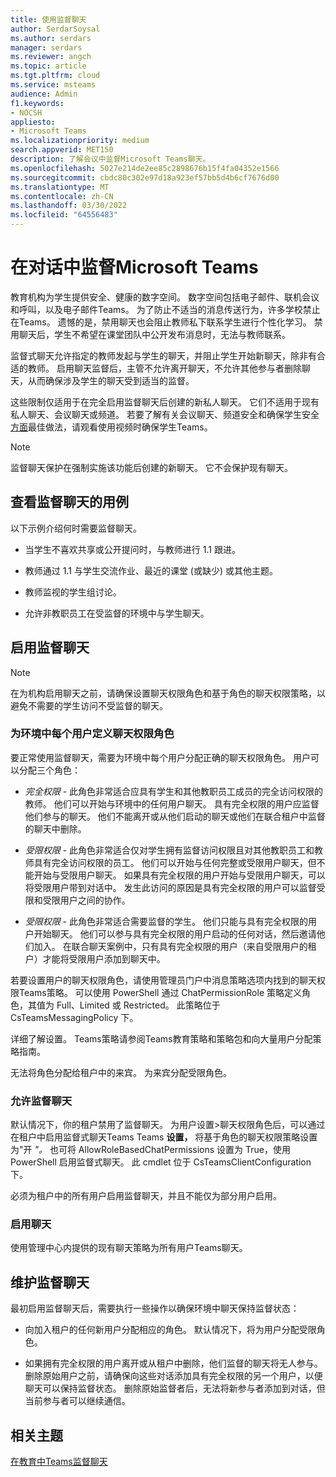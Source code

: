 ```yaml
---
title: 使用监督聊天
author: SerdarSoysal
ms.author: serdars
manager: serdars
ms.reviewer: angch
ms.topic: article
ms.tgt.pltfrm: cloud
ms.service: msteams
audience: Admin
f1.keywords:
- NOCSH
appliesto:
- Microsoft Teams
ms.localizationpriority: medium
search.appverid: MET150
description: 了解会议中监督Microsoft Teams聊天。
ms.openlocfilehash: 5027e214de2ee85c2898676b15f4fa04352e1566
ms.sourcegitcommit: cbdc80c302e97d18a923ef57bb5d4b6cf7676d00
ms.translationtype: MT
ms.contentlocale: zh-CN
ms.lasthandoff: 03/30/2022
ms.locfileid: "64556483"
---
```

# <a name="supervised-chats-in-microsoft-teams"></a>在对话中监督Microsoft Teams

教育机构为学生提供安全、健康的数字空间。 数字空间包括电子邮件、联机会议和呼叫，以及电子邮件Teams。 为了防止不适当的消息传送行为，许多学校禁止在Teams。 遗憾的是，禁用聊天也会阻止教师私下联系学生进行个性化学习。 禁用聊天后，学生不希望在课堂团队中公开发布消息时，无法与教师联系。

监督式聊天允许指定的教师发起与学生的聊天，并阻止学生开始新聊天，除非有合适的教师。 启用聊天监督后，主管不允许离开聊天，不允许其他参与者删除聊天，从而确保涉及学生的聊天受到适当的监督。

这些限制仅适用于在完全启用监督聊天后创建的新私人聊天。 它们不适用于现有私人聊天、会议聊天或频道。 若要了解有关会议聊天、频道安全和确保学生安全[方面](https://support.microsoft.com/topic/keeping-students-safe-while-using-teams-for-distance-learning-f00fa399-0473-4d31-ab72-644c137e11c8?ui=en-us&rs=en-us&ad=us#ID0EBBAAA=For_educators&ID0EDD=For_educators)最佳做法，请观看使用视频时确保学生Teams。

> [!Note]
> 监督聊天保护在强制实施该功能后创建的新聊天。  它不会保护现有聊天。

## <a name="review-use-cases-for-supervised-chats"></a>查看监督聊天的用例

以下示例介绍何时需要监督聊天。

- 当学生不喜欢共享或公开提问时，与教师进行 1.1 跟进。

- 教师通过 1.1 与学生交流作业、最近的课堂 (或缺少) 或其他主题。

- 教师监视的学生组讨论。

- 允许非教职员工在受监督的环境中与学生聊天。

## <a name="enable-supervised-chat"></a>启用监督聊天

> [!Note]
> 在为机构启用聊天之前，请确保设置聊天权限角色和基于角色的聊天权限策略，以避免不需要的学生访问不受监督的聊天。

### <a name="define-chat-permission-roles-for-each-user-in-your-environment"></a>为环境中每个用户定义聊天权限角色

要正常使用监督聊天，需要为环境中每个用户分配正确的聊天权限角色。 用户可以分配三个角色：

- *完全权限* - 此角色非常适合应具有学生和其他教职员工成员的完全访问权限的教师。 他们可以开始与环境中的任何用户聊天。 具有完全权限的用户应监督他们参与的聊天。 他们不能离开或从他们启动的聊天或他们在联合租户中监督的聊天中删除。

- *受限权限* - 此角色非常适合仅对学生拥有监督访问权限且对其他教职员工和教师具有完全访问权限的员工。 他们可以开始与任何完整或受限用户聊天，但不能开始与受限用户聊天。 如果具有完全权限的用户开始与受限用户聊天，可以将受限用户带到对话中。 发生此访问的原因是具有完全权限的用户可以监督受限和受限用户之间的协作。

- *受限权限* - 此角色非常适合需要监督的学生。 他们只能与具有完全权限的用户开始聊天。 他们可以参与具有完全权限的用户启动的任何对话，然后邀请他们加入。 在联合聊天案例中，只有具有完全权限的用户（来自受限用户的租户）才能将受限用户添加到聊天中。

若要设置用户的聊天权限角色，请使用管理员门户中消息策略选项内找到的聊天权限Teams策略。 可以使用 PowerShell 通过 ChatPermissionRole 策略定义角色，其值为 Full、Limited 或 Restricted。 此策略位于 CsTeamsMessagingPolicy 下。

详细了解设置。 Teams策略请参阅Teams教育策略和策略包和向大量用户分配策略指南。

无法将角色分配给租户中的来宾。 为来宾分配受限角色。

### <a name="allow-supervised-chat"></a>允许监督聊天

默认情况下，你的租户禁用了监督聊天。 为用户设置&gt;聊天权限角色后，可以通过在租户中启用监督式聊天Teams Teams **设置，** 将基于角色的聊天权限策略设置为"开 *"。*  也可将 AllowRoleBasedChatPermissions 设置为 True，使用 PowerShell 启用监督式聊天。 此 cmdlet 位于 CsTeamsClientConfiguration 下。

必须为租户中的所有用户启用监督聊天，并且不能仅为部分用户启用。

### <a name="enable-chat"></a>启用聊天

使用管理中心内提供的现有聊天策略为所有用户Teams聊天。

## <a name="maintain-supervised-chats"></a>维护监督聊天

最初启用监督聊天后，需要执行一些操作以确保环境中聊天保持监督状态：

- 向加入租户的任何新用户分配相应的角色。 默认情况下，将为用户分配受限角色。

- 如果拥有完全权限的用户离开或从租户中删除，他们监督的聊天将无人参与。 删除原始用户之前，请确保向这些对话添加具有完全权限的另一个用户，以便聊天可以保持监督状态。 删除原始监督者后，无法将新参与者添加到对话，但当前参与者可以继续通信。

## <a name="related-topics"></a>相关主题

[在教育中Teams监督聊天](https://support.microsoft.com/topic/supervised-chats-in-microsoft-teams-for-education-ad3aaafc-c85a-416f-95f9-d691f419cbb8?storagetype=live)

